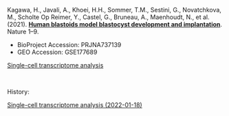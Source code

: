 Kagawa, H., Javali, A., Khoei, H.H., Sommer, T.M., Sestini, G., Novatchkova, M., Scholte Op Reimer, Y., Castel, G., Bruneau, A., Maenhoudt, N., et al. (2021). **[Human blastoids model blastocyst development and implantation](https://doi.org/10.1038/s41586-021-04267-8)**. Nature 1–9.

- BioProject Accession: PRJNA737139
- GEO Accession: GSE177689

[Single-cell transcriptome analysis](https://jlduan.github.io/Replica/s41586-021-04267-8/notebooks/analyze.html)

<br>

History:

[Single-cell transcriptome analysis (2022-01-18)](https://jlduan.github.io/Replica/s41586-021-04267-8/notebooks/analyze_2022-01-18.html)
